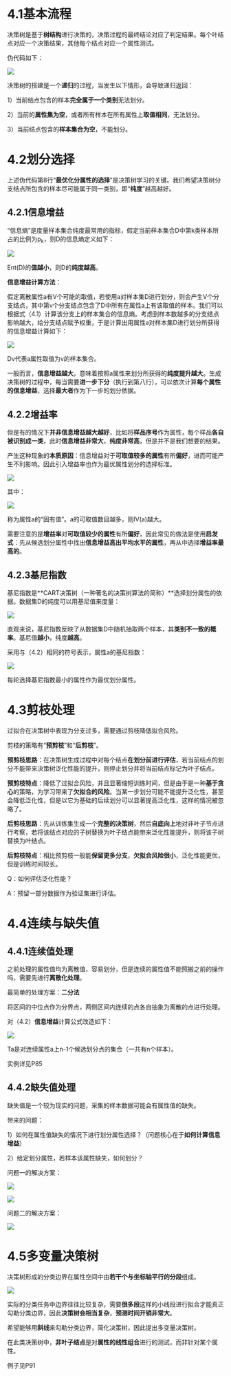 ﻿# **4.1基本流程**
决策树是基于**树结构**进行决策的，决策过程的最终结论对应了判定结果。每个叶结点对应一个决策结果，其他每个结点对应一个属性测试。

伪代码如下：

![](Aspose.Words.06deeca7-350c-4674-abea-b827c728b1e8.001.png)

决策树的搭建是一个**递归**的过程，当发生以下情形，会导致递归返回：

1）当前结点包含的样本**完全属于一个类别**无法划分。

2）当前的**属性集为空**，或者所有样本在所有属性上**取值相同**，无法划分。

3）当前结点包含的**样本集合为空**，不能划分。
# **4.2划分选择**
上述伪代码第8行“**最优化分属性的选择**”是决策树学习的关键。我们希望决策树分支结点所包含的样本尽可能属于同一类别，即“**纯度**”越高越好。
## **4.2.1信息增益**
“信息熵”是度量样本集合纯度最常用的指标，假定当前样本集合D中第k类样本所占的比例为p<sub>k</sub>，则D的信息熵定义如下：

![](Aspose.Words.06deeca7-350c-4674-abea-b827c728b1e8.002.png)

Ent(D)的**值越小**，则D的**纯度越高**。

**信息增益计算方法**：

假定离散属性a有V个可能的取值，若使用a对样本集D进行划分，则会产生V个分支结点，其中第v个分支结点包含了D中所有在属性a上有该取值的样本。我们可以根据式（4.1）计算该分支上的样本集合的信息熵。考虑到样本数越多的分支结点影响越大，给分支结点赋予权重，于是计算出用属性a对样本集D进行划分所获得的信息增益计算如下：

![](Aspose.Words.06deeca7-350c-4674-abea-b827c728b1e8.003.png)

Dv代表a属性取值为v的样本集合。

一般而言，**信息增益越大**，意味着按照a属性来划分所获得的**纯度提升越大**。生成决策树的过程中，每当需要**进一步下分**（执行到第八行），可以依次计算**每个属性的信息增益**，选择**最大者**作为下一步的划分依据。
## **4.2.2增益率**
但是有的情况下**并非信息增益越大越好**，比如将**样品序号**作为属性，每个样品**各自被识别成一类**，此时**信息增益非常大**，**纯度非常高**，但是并不是我们想要的结果。

产生这种现象的**本质原因**：信息增益对于**可取值较多的属性**有所**偏好**，进而可能产生不利影响。因此引入增益率也作为最优属性划分的选择标准。

![](Aspose.Words.06deeca7-350c-4674-abea-b827c728b1e8.004.png)

其中：

![](Aspose.Words.06deeca7-350c-4674-abea-b827c728b1e8.005.png)

称为属性a的“固有值”。a的可取值数目越多，则IV(a)越大。

需要注意的是**增益率**对**可取值较少的属性**有所**偏好**，因此常见的做法是使用**启发式**：先从候选划分属性中找出**信息增益高出平均水平的属性**，再从中选择**增益率最高的**。
## **4.2.3基尼指数**
基尼指数是**CART决策树（一种著名的决策树算法的简称）**选择划分属性的依据。数据集D的纯度可以用基尼值来度量：

![](Aspose.Words.06deeca7-350c-4674-abea-b827c728b1e8.006.png)

直观来说，基尼指数反映了从数据集D中随机抽取两个样本，其**类别不一致的概率**。基尼值**越小**，纯度**越高**。

采用与（4.2）相同的符号表示，属性a的基尼指数：

![](Aspose.Words.06deeca7-350c-4674-abea-b827c728b1e8.007.png)

每轮选择基尼指数最小的属性作为最优划分属性。
# **4.3剪枝处理**
过拟合在决策树中表现为分支过多，需要通过剪枝降低拟合风险。

剪枝的策略有“**预剪枝**”和“**后剪枝**”。

**预剪枝思路**：在决策树生成过程中对每个结点**在划分前进行评估**，若当前结点的划分不能带来决策树泛化性能的提升，则停止划分并将当前结点标记为叶子结点。

**预剪枝特点**：降低了过拟合风险，并且显著缩短训练时间，但是由于是一种**基于贪心**的策略，为学习带来了**欠拟合的风险**。当某一步划分可能不能提升泛化性，甚至会降低泛化性，但是以它为基础的后续划分可以显著提高泛化性，这样的情况被忽略了。

**后剪枝思路**：先从训练集生成一个**完整的决策树**，然后**自底向上**地对非叶子节点进行考察，若将该结点对应的子树替换为叶子结点能带来泛化性能提升，则将该子树替换为叶结点。

**后剪枝特点**：相比预剪枝一般能**保留更多分支**，**欠拟合风险很小**，泛化性能更优，但是训练时间较长。

Q：如何评估泛化性能？

A：预留一部分数据作为验证集进行评估。
# **4.4连续与缺失值**
## **4.4.1连续值处理**
之前处理的属性值均为离散值，容易划分，但是连续的属性值不能照搬之前的操作吗，需要先进行**离散化处理**。

最简单的处理方案：**二分法**

将区间的中位点作为分界点，两侧区间内连续的点各自抽象为离散的点进行处理。

对（4.2）**信息增益**计算公式改造如下：

![](Aspose.Words.06deeca7-350c-4674-abea-b827c728b1e8.008.png)

Ta是对连续属性a上n-1个候选划分点的集合（一共有n个样本）。

实例详见P85
## **4.4.2缺失值处理**
缺失值是一个较为现实的问题，采集的样本数据可能会有属性值的缺失。

带来的问题：

1）如何在属性值缺失的情况下进行划分属性选择？（问题核心在于**如何计算信息增益**）

2）给定划分属性，若样本该属性缺失，如何划分？

问题一的解决方案：

![](Aspose.Words.06deeca7-350c-4674-abea-b827c728b1e8.009.png)

![](Aspose.Words.06deeca7-350c-4674-abea-b827c728b1e8.010.png)

问题二的解决方案：

![](Aspose.Words.06deeca7-350c-4674-abea-b827c728b1e8.011.png)
# **4.5多变量决策树**
决策树形成的分类边界在属性空间中由**若干个与坐标轴平行的分段**组成。

![](Aspose.Words.06deeca7-350c-4674-abea-b827c728b1e8.012.png)

实际的分类任务中边界往往比较复杂，需要**很多段**这样的小线段进行拟合才能真正勾勒分类边界，因此**决策树会相当复杂**，**预测时间开销非常大**。

希望能够用**斜线**来勾勒分类边界，简化决策树，因此提出多变量决策树。

在此类决策树中，**非叶子结点**是对**属性的线性组合**进行的测试，而非针对某个属性。

例子见P91






